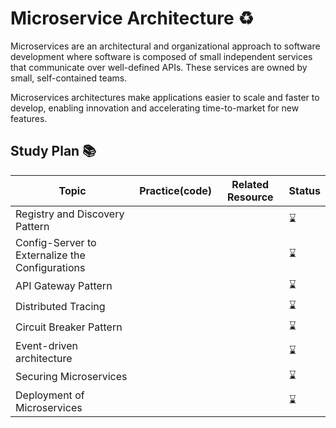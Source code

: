 # Microservice Architecture ♻️

Microservices are an architectural and organizational approach to software development where software is composed of small independent services that communicate over well-defined APIs. These services are owned by small, self-contained teams.

Microservices architectures make applications easier to scale and faster to develop, enabling innovation and accelerating time-to-market for new features.

## Study Plan 📚

|Topic|Practice(code)|Related Resource|Status|
|-----|--------------|----------------|------|
|Registry and Discovery Pattern|||:hourglass:|
|Config-Server to Externalize the Configurations|||:hourglass:|
|API Gateway Pattern|||:hourglass:|
|Distributed Tracing|||:hourglass:|
|Circuit Breaker Pattern|||:hourglass:|
|Event-driven architecture|||:hourglass:|
|Securing Microservices|||:hourglass:|
|Deployment of Microservices|||:hourglass:|
